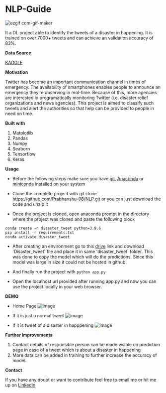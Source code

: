 # NLP-Guide

![ezgif com-gif-maker](https://user-images.githubusercontent.com/88246010/224085559-6d44c273-813b-4ff9-8bd7-c24a452ae495.gif)

It a DL project able to identify the tweets of a disaster in happening. It is trained on over 7000+ tweets and can achieve an validation accuracy of 83%.

**Data Source**

[KAGGLE](https://www.kaggle.com/competitions/nlp-getting-started)

**Motivation**

Twitter has become an important communication channel in times of emergency. The availability of smartphones enables people to announce an emergency they’re observing in real-time. Because of this, more agencies are interested in programatically monitoring Twitter (i.e. disaster relief organizations and news agencies). This project is aimed to classify such tweets and alert the authorities so that help can be provided to people in need on time.

**Built with**

1. Matplotlib
2. Pandas
3. Numpy
4. Seaborn
5. Tensorflow
6. Keras

**Usage**

* Before the following steps make sure you have [git](https://git-scm.com/download), [Anaconda](https://www.anaconda.com/) or [miniconda](https://docs.conda.io/en/latest/miniconda.html) installed on your system

* Clone the complete project with git clone https://github.com/Prabhanshu-08/NLP.git or you can just download the code and unzip it

* Once the project is cloned, open anaconda prompt in the directory where the project was cloned and paste the following block

```
conda create -n disaster_tweet python=3.9.6
pip install -r requirements.txt
conda activate disaster_tweet 
```

* After creating an environment go to this [drive](https://drive.google.com/drive/folders/1-0ha1sOyvCcklajy-Nt7_xedsByqJQvG?usp=share_link) link and download 'Disaster_tweet' file and place it in same 'disaster_tweet' folder. This was done to copy the model which will do the predictions. Since this model was large in size it could not be hosted in github.

* And finally run the project with
```python app.py```

* Open the localhost url provided after running app.py and now you can use the project locally in your web browser.

**DEMO**

* Home Page
![image](https://user-images.githubusercontent.com/88246010/224098519-d7ac9c5f-45cf-49ba-b3e6-0b9c2dca1d8d.png)

* If it is just a normal tweet
![image](https://user-images.githubusercontent.com/88246010/224098852-a367c2d6-012b-4b6c-8415-a34e4e7a9389.png)

* If it is tweet of a disaster in happpening
![image](https://user-images.githubusercontent.com/88246010/224099041-4fef6d52-8e84-4080-a33e-fc856bd2dae7.png)

**Further Improvements**
1. Contact details of responsible person can be made visible on prediction page in case of a tweet which is about a disaster in happening
2. More data can be added in training to further increase the accuracy of model.

**Contact**

If you have any doubt or want to contribute feel free to email me or hit me up on [LinkedIn](https://www.linkedin.com/in/prabhanshu-gupta-71248118a/
)

